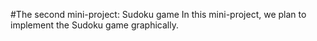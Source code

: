 #The second mini-project: Sudoku game
In this mini-project, we plan to implement the Sudoku game graphically.
